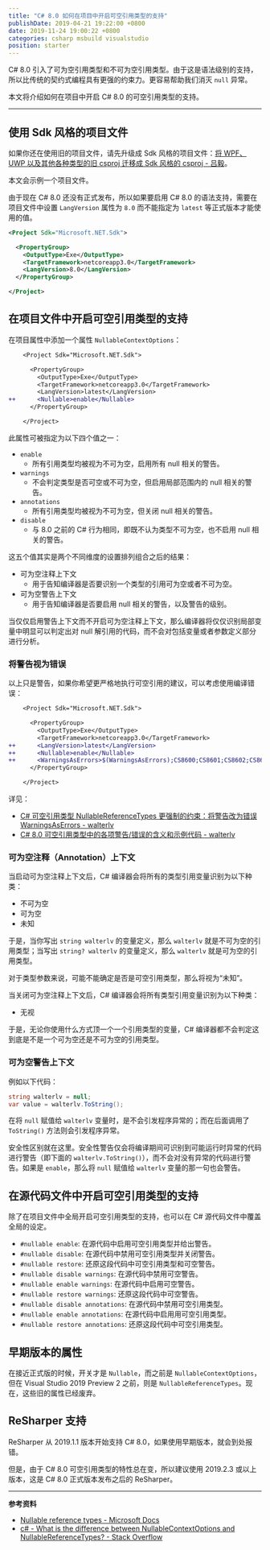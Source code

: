 ```yaml
---
title: "C# 8.0 如何在项目中开启可空引用类型的支持"
publishDate: 2019-04-21 19:22:00 +0800
date: 2019-11-24 19:00:22 +0800
categories: csharp msbuild visualstudio
position: starter
---
```


C# 8.0 引入了可为空引用类型和不可为空引用类型。由于这是语法级别的支持，所以比传统的契约式编程具有更强的约束力。更容易帮助我们消灭 `null` 异常。

本文将介绍如何在项目中开启 C# 8.0 的可空引用类型的支持。

---

<div id="toc"></div>

## 使用 Sdk 风格的项目文件

如果你还在使用旧的项目文件，请先升级成 Sdk 风格的项目文件：[将 WPF、UWP 以及其他各种类型的旧 csproj 迁移成 Sdk 风格的 csproj - 吕毅](/post/introduce-new-style-csproj-into-net-framework.html)。

本文会示例一个项目文件。

由于现在 C# 8.0 还没有正式发布，所以如果要启用 C# 8.0 的语法支持，需要在项目文件中设置 `LangVersion` 属性为 `8.0` 而不能指定为 `latest` 等正式版本才能使用的值。

```xml
<Project Sdk="Microsoft.NET.Sdk">

  <PropertyGroup>
    <OutputType>Exe</OutputType>
    <TargetFramework>netcoreapp3.0</TargetFramework>
    <LangVersion>8.0</LangVersion>
  </PropertyGroup>

</Project>
```

## 在项目文件中开启可空引用类型的支持

在项目属性中添加一个属性 `NullableContextOptions`：

```diff
    <Project Sdk="Microsoft.NET.Sdk">

      <PropertyGroup>
        <OutputType>Exe</OutputType>
        <TargetFramework>netcoreapp3.0</TargetFramework>
        <LangVersion>latest</LangVersion>
++      <Nullable>enable</Nullable>
      </PropertyGroup>

    </Project>
```

此属性可被指定为以下四个值之一：

- `enable`
    - 所有引用类型均被视为不可为空，启用所有 null 相关的警告。
- `warnings`
    - 不会判定类型是否可空或不可为空，但启用局部范围内的 null 相关的警告。
- `annotations`
    - 所有引用类型均被视为不可为空，但关闭 null 相关的警告。
- `disable`
    - 与 8.0 之前的 C# 行为相同，即既不认为类型不可为空，也不启用 null 相关的警告。

这五个值其实是两个不同维度的设置排列组合之后的结果：

- 可为空注释上下文
    - 用于告知编译器是否要识别一个类型的引用可为空或者不可为空。
- 可为空警告上下文
    - 用于告知编译器是否要启用 null 相关的警告，以及警告的级别。

当仅仅启用警告上下文而不开启可为空注释上下文，那么编译器将仅仅识别局部变量中明显可以判定出对 null 解引用的代码，而不会对包括变量或者参数定义部分进行分析。

### 将警告视为错误

以上只是警告，如果你希望更严格地执行可空引用的建议，可以考虑使用编译错误：

```diff
    <Project Sdk="Microsoft.NET.Sdk">

      <PropertyGroup>
        <OutputType>Exe</OutputType>
        <TargetFramework>netcoreapp3.0</TargetFramework>
++      <LangVersion>latest</LangVersion>
++      <Nullable>enable</Nullable>
++      <WarningsAsErrors>$(WarningsAsErrors);CS8600;CS8601;CS8602;CS8603;CS8604;CS8616;CS8618;CS8619;CS8622;CS8625</WarningsAsErrors>
      </PropertyGroup>

    </Project>
```

详见：

- [C# 可空引用类型 NullableReferenceTypes 更强制的约束：将警告改为错误 WarningsAsErrors - walterlv](/post/warning-as-errors-for-csharp-nullable-reference-types.html)
- [C# 8.0 可空引用类型中的各项警告/错误的含义和示例代码 - walterlv](https://blog.walterlv.com/post/nullable-context-options-warnings.html)

### 可为空注释（Annotation）上下文

当启动可为空注释上下文后，C# 编译器会将所有的类型引用变量识别为以下种类：

- 不可为空
- 可为空
- 未知

于是，当你写出 `string walterlv` 的变量定义，那么 `walterlv` 就是不可为空的引用类型；当写出 `string? walterlv` 的变量定义，那么 `walterlv` 就是可为空的引用类型。

对于类型参数来说，可能不能确定是否是可空引用类型，那么将视为“未知”。

当关闭可为空注释上下文后，C# 编译器会将所有类型引用变量识别为以下种类：

- 无视

于是，无论你使用什么方式顶一个一个引用类型的变量，C# 编译器都不会判定这到底是不是一个可为空还是不可为空的引用类型。

### 可为空警告上下文

例如以下代码：

```csharp
string walterlv = null;
var value = walterlv.ToString();
```

在将 `null` 赋值给 `walterlv` 变量时，是不会引发程序异常的；而在后面调用了 `ToString()` 方法则会引发程序异常。

安全性区别就在这里。安全性警告仅会将编译期间可识别到可能运行时异常的代码进行警告（即下面的 `walterlv.ToString()`），而不会对没有异常的代码进行警告。如果是 `enable`，那么将 `null` 赋值给 `walterlv` 变量的那一句也会警告。

## 在源代码文件中开启可空引用类型的支持

除了在项目文件中全局开启可空引用类型的支持，也可以在 C# 源代码文件中覆盖全局的设定。

- `#nullable enable`: 在源代码中启用可空引用类型并给出警告。
- `#nullable disable`: 在源代码中禁用可空引用类型并关闭警告。
- `#nullable restore`: 还原这段代码中可空引用类型和可空警告。
- `#nullable disable warnings`: 在源代码中禁用可空警告。
- `#nullable enable warnings`: 在源代码中启用可空警告。
- `#nullable restore warnings`: 还原这段代码中可空警告。
- `#nullable disable annotations`: 在源代码中禁用可空引用类型。
- `#nullable enable annotations`: 在源代码中启用用可空引用类型。
- `#nullable restore annotations`: 还原这段代码中可空引用类型。

## 早期版本的属性

在接近正式版的时候，开关才是 `Nullable`，而之前是 `NullableContextOptions`，但在 Visual Studio 2019 Preview 2 之前，则是 `NullableReferenceTypes`。现在，这些旧的属性已经废弃。

<!-- 早期 `NullableContextOptions` 属性可被指定为以下五个值之一：

- `enable`
    - 所有引用类型均被视为不可为空，启用所有 null 相关的（Nullability）警告。
- `disable`
    - 无视所有引用类型是否为空，当设为此选项，则跟此前版本的 C# 行为一致。
- `safeonly`
    - 所有引用类型均被视为不可为空，启用所有安全性的 null 相关警告。
- `warnings`
    - 无视所有引用类型是否为空，但启用所有 null 相关的警告。
- `safeonlywarnings`
    - 无视所有引用类型是否为空，但启用所有安全性的 null 相关警告。

当前现在不用这么复杂了。

早期在项目中还可以通过 pragma 设置：

- `#pragma warning disable nullable`
- `#pragma warning enable nullable`
- `#pragma warning restore nullable`
- `#pragma warning safeonly nullable` -->

## ReSharper 支持

ReSharper 从 2019.1.1 版本开始支持 C# 8.0，如果使用早期版本，就会到处报错。

但是，由于 C# 8.0 可空引用类型的特性总在变，所以建议使用 2019.2.3 或以上版本，这是 C# 8.0 正式版本发布之后的 ReSharper。

---

**参考资料**

- [Nullable reference types - Microsoft Docs](https://docs.microsoft.com/en-us/dotnet/csharp/nullable-references)
- [c# - What is the difference between NullableContextOptions and NullableReferenceTypes? - Stack Overflow](https://stackoverflow.com/a/54855437/6233938)
